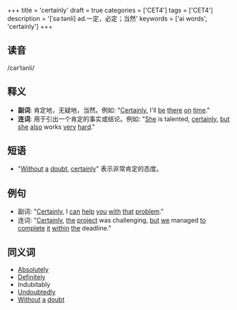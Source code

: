 +++
title = 'certainly'
draft = true
categories = ['CET4']
tags = ['CET4']
description = '[ˈsəːtənli] ad.一定，必定；当然'
keywords = ['ai words', 'certainly']
+++

## 读音
/cərˈtənli/

## 释义
- **副词**: 肯定地，无疑地，当然。例如: "[Certainly](/zh/post/certainly/), I'll [be](/zh/post/be/) [there](/zh/post/there/) [on](/zh/post/on/) [time](/zh/post/time/)."
- **连词**: 用于引出一个肯定的事实或结论。例如: "[She](/zh/post/she/) is talented, [certainly](/zh/post/certainly/), [but](/zh/post/but/) [she](/zh/post/she/) [also](/zh/post/also/) works [very](/zh/post/very/) [hard](/zh/post/hard/)."

## 短语
- "[Without](/zh/post/without/) [a](/zh/post/a/) [doubt](/zh/post/doubt/), [certainly](/zh/post/certainly/)" 表示非常肯定的态度。

## 例句
- 副词: "[Certainly](/zh/post/certainly/), I [can](/zh/post/can/) [help](/zh/post/help/) [you](/zh/post/you/) [with](/zh/post/with/) [that](/zh/post/that/) [problem](/zh/post/problem/)."
- 连词: "[Certainly](/zh/post/certainly/), [the](/zh/post/the/) [project](/zh/post/project/) was challenging, [but](/zh/post/but/) [we](/zh/post/we/) managed [to](/zh/post/to/) [complete](/zh/post/complete/) [it](/zh/post/it/) [within](/zh/post/within/) [the](/zh/post/the/) deadline."

## 同义词
- [Absolutely](/zh/post/absolutely/)
- [Definitely](/zh/post/definitely/)
- Indubitably
- [Undoubtedly](/zh/post/undoubtedly/)
- [Without](/zh/post/without/) [a](/zh/post/a/) [doubt](/zh/post/doubt/)
